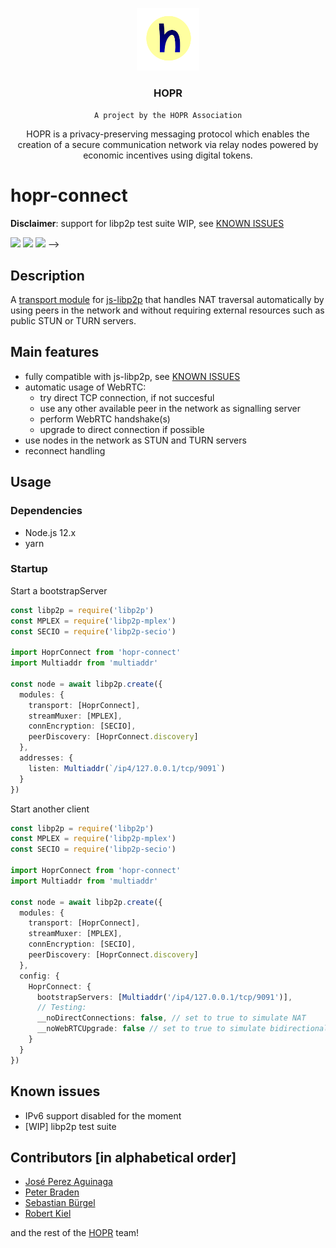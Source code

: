 <!-- INTRODUCTION -->
<p align="center">
  <a href="https://hoprnet.org" target="_blank" rel="noopener noreferrer">
    <img width="100" src="https://github.com/hoprnet/hopr-assets/blob/master/v1/logo/hopr_logo_padded.png?raw=true" alt="HOPR Logo">
  </a>
  
  <!-- Title Placeholder -->
  <h3 align="center">HOPR</h3>
  <p align="center">
    <code>A project by the HOPR Association</code>
  </p>
  <p align="center">
    HOPR is a privacy-preserving messaging protocol which enables the creation of a secure communication network via relay nodes powered by economic incentives using digital tokens.
  </p>
</p>

# hopr-connect

**Disclaimer**: support for libp2p test suite WIP, see [KNOWN ISSUES](#known-issues)

[![](https://github.com/libp2p/js-libp2p-interfaces/raw/master/src/transport/img/badge.png)](https://github.com/libp2p/js-libp2p-interfaces/tree/master/src/transport)
[![](https://github.com/libp2p/js-libp2p-interfaces/raw/master/src/connection/img/badge.png)](https://github.com/libp2p/js-libp2p-interfaces/tree/master/src/connection)
[![](https://github.com/libp2p/js-libp2p-interfaces/raw/master/src/peer-discovery/img/badge.png)](https://github.com/libp2p/js-libp2p-interfaces/tree/master/src/peer-discovery)
-->

## Description

A [transport module](https://github.com/libp2p/js-libp2p-interfaces/tree/master/src/transport) for [js-libp2p](https://github.com/libp2p/js-libp2p) that handles NAT traversal automatically by using peers in the network and without requiring external resources such as public STUN or TURN servers.

## Main features

- fully compatible with js-libp2p, see [KNOWN ISSUES](#known-issues)
- automatic usage of WebRTC:
  - try direct TCP connection, if not succesful
  - use any other available peer in the network as signalling server
  - perform WebRTC handshake(s)
  - upgrade to direct connection if possible
- use nodes in the network as STUN and TURN servers
- reconnect handling

## Usage

### Dependencies

- Node.js 12.x
- yarn

### Startup

Start a bootstrapServer

```ts
const libp2p = require('libp2p')
const MPLEX = require('libp2p-mplex')
const SECIO = require('libp2p-secio')

import HoprConnect from 'hopr-connect'
import Multiaddr from 'multiaddr'

const node = await libp2p.create({
  modules: {
    transport: [HoprConnect],
    streamMuxer: [MPLEX],
    connEncryption: [SECIO],
    peerDiscovery: [HoprConnect.discovery]
  },
  addresses: {
    listen: Multiaddr(`/ip4/127.0.0.1/tcp/9091`)
  }
})
```

Start another client

```ts
const libp2p = require('libp2p')
const MPLEX = require('libp2p-mplex')
const SECIO = require('libp2p-secio')

import HoprConnect from 'hopr-connect'
import Multiaddr from 'multiaddr'

const node = await libp2p.create({
  modules: {
    transport: [HoprConnect],
    streamMuxer: [MPLEX],
    connEncryption: [SECIO],
    peerDiscovery: [HoprConnect.discovery]
  },
  config: {
    HoprConnect: {
      bootstrapServers: [Multiaddr('/ip4/127.0.0.1/tcp/9091')],
      // Testing:
      __noDirectConnections: false, // set to true to simulate NAT
      __noWebRTCUpgrade: false // set to true to simulate bidirectional NAT
    }
  }
})
```

## Known issues

- IPv6 support disabled for the moment
- [WIP] libp2p test suite

## Contributors [in alphabetical order]

- [José Perez Aguinaga](https://github.com/jjperezaguinaga)
- [Peter Braden](https://github.com/peterbraden)
- [Sebastian Bürgel](https://github.com/scbuergel)
- [Robert Kiel](https://github.com/robertkiel)

and the rest of the [HOPR](https://hoprnet.org) team!
